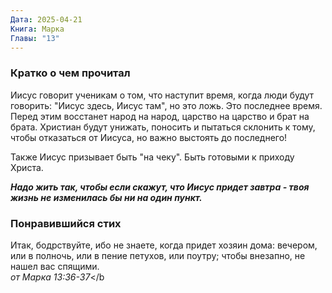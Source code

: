 ```yaml
---
Дата: 2025-04-21
Книга: Марка
Главы: "13"
---
```

### Кратко о чем прочитал
Иисус говорит ученикам о том, что наступит время, когда люди будут говорить: "Иисус здесь, Иисус там", но это ложь. Это последнее время.
Перед этим восстанет народ на народ, царство на царство и брат на брата. Христиан будут унижать, поносить и пытаться склонить к тому, чтобы отказаться от Иисуса, но важно выстоять до последнего!

Также Иисус призывает быть "на чеку". Быть готовыми к приходу Христа.

***Надо жить так, чтобы если скажут, что Иисус придет завтра - твоя жизнь не изменилась бы ни на один пункт.***

### Понравившийся стих
Итак, бодрствуйте, ибо не знаете, когда придет хозяин дома: вечером, или в полночь, или в пение петухов, или поутру;
чтобы внезапно, не нашел вас спящими. 
<br>*от Марка 13:36-37*</b

